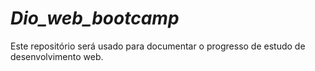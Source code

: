 # *Dio_web_bootcamp*
Este repositório será usado para documentar o progresso de estudo de desenvolvimento web.

